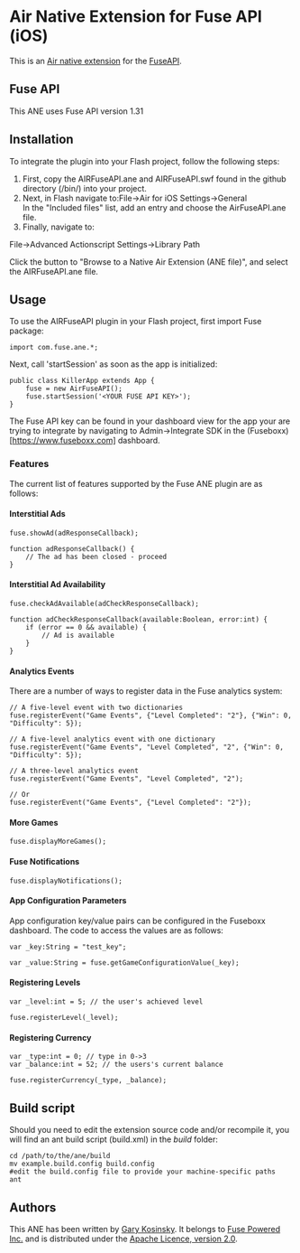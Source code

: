 Air Native Extension for Fuse API (iOS)
======================================

This is an [Air native extension](http://www.adobe.com/devnet/air/native-extensions-for-air.html) for the [FuseAPI](http://www.fuseboxx.com).

Fuse API
---------

This ANE uses Fuse API version 1.31

Installation
---------

To integrate the plugin into your Flash project, follow the following steps:

1.  First, copy the AIRFuseAPI.ane and AIRFuseAPI.swf found in the github directory (/bin/) into your project.
2.  Next, in Flash navigate to:<rr />File->Air for iOS Settings->General<br />In the "Included files" list, add an entry and choose the AirFuseAPI.ane file.
3.  Finally, navigate to:

File->Advanced Actionscript Settings->Library Path

Click the button to "Browse to a Native Air Extension (ANE file)", and select the AIRFuseAPI.ane file.


Usage
---------

To use the AIRFuseAPI plugin in your Flash project, first import Fuse package: 

    import com.fuse.ane.*;

Next, call 'startSession' as soon as the app is initialized:

    public class KillerApp extends App {
        fuse = new AirFuseAPI();
        fuse.startSession('<YOUR FUSE API KEY>');
    }

The Fuse API key can be found in your dashboard view for the app your are trying to integrate by navigating to Admin->Integrate SDK in the (Fuseboxx)[https://www.fuseboxx.com] dashboard.


### Features ####

The current list of features supported by the Fuse ANE plugin are as follows:

#### Interstitial Ads ####

    fuse.showAd(adResponseCallback);

    function adResponseCallback() {
        // The ad has been closed - proceed
    }

#### Interstitial Ad Availability ####
    
    fuse.checkAdAvailable(adCheckResponseCallback);

    function adCheckResponseCallback(available:Boolean, error:int) {
        if (error == 0 && available) {
            // Ad is available
        }
    }


#### Analytics Events ####

There are a number of ways to register data in the Fuse analytics system:

    // A five-level event with two dictionaries
    fuse.registerEvent("Game Events", {"Level Completed": "2"}, {"Win": 0, "Difficulty": 5});
    
    // A five-level analytics event with one dictionary
    fuse.registerEvent("Game Events", "Level Completed", "2", {"Win": 0, "Difficulty": 5});

    // A three-level analytics event
    fuse.registerEvent("Game Events", "Level Completed", "2");
    
    // Or
    fuse.registerEvent("Game Events", {"Level Completed": "2"});

#### More Games ####

    fuse.displayMoreGames();
    
    
#### Fuse Notifications ####

    fuse.displayNotifications();


#### App Configuration Parameters ####

App configuration key/value pairs can be configured in the Fuseboxx dashboard.  The code to access the values are as follows:

    var _key:String = "test_key";
    
    var _value:String = fuse.getGameConfigurationValue(_key);


#### Registering Levels ####

    var _level:int = 5; // the user's achieved level
    
    fuse.registerLevel(_level);


#### Registering Currency ####

    var _type:int = 0; // type in 0->3
    var _balance:int = 52; // the users's current balance
    
    fuse.registerCurrency(_type, _balance);
    

Build script
---------

Should you need to edit the extension source code and/or recompile it, you will find an ant build script (build.xml) in the *build* folder:

    cd /path/to/the/ane/build
    mv example.build.config build.config
    #edit the build.config file to provide your machine-specific paths
    ant


Authors
------

This ANE has been written by [Gary Kosinsky](http://www.fuseboxx.com). It belongs to [Fuse Powered Inc.](http://www.fusepowered.com) and is distributed under the [Apache Licence, version 2.0](http://www.apache.org/licenses/LICENSE-2.0).
